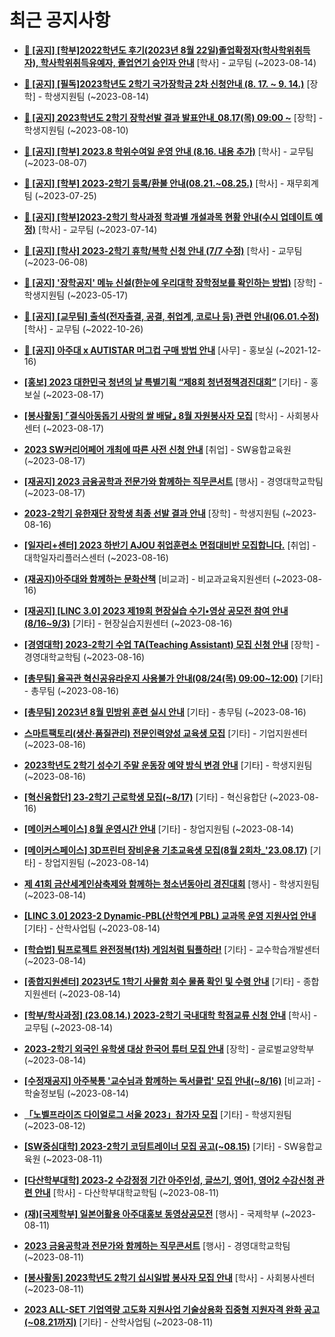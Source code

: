 # 최근 공지사항

* **[📌 [공지] [학부]2022학년도 후기(2023년 8월 22일)졸업확정자(학사학위취득자), 학사학위취득유예자, 졸업연기 승인자 안내](http://ajou.ac.kr/kr/ajou/notice.do?mode=view&amp;articleNo=220071&amp;article.offset=0&amp;articleLimit=30)**
 [학사] - 교무팀 (~2023-08-14)

* **[📌 [공지] [필독]2023학년도 2학기 국가장학금 2차 신청안내 (8. 17. ~ 9. 14.)](http://ajou.ac.kr/kr/ajou/notice.do?mode=view&amp;articleNo=220054&amp;article.offset=0&amp;articleLimit=30)**
 [장학] - 학생지원팀 (~2023-08-14)

* **[📌 [공지] 2023학년도 2학기 장학선발 결과 발표안내_08.17(목) 09:00 ~](http://ajou.ac.kr/kr/ajou/notice.do?mode=view&amp;articleNo=219971&amp;article.offset=0&amp;articleLimit=30)**
 [장학] - 학생지원팀 (~2023-08-10)

* **[📌 [공지] [학부] 2023.8 학위수여일 운영 안내 (8.16. 내용 추가)](http://ajou.ac.kr/kr/ajou/notice.do?mode=view&amp;articleNo=219847&amp;article.offset=0&amp;articleLimit=30)**
 [학사] - 교무팀 (~2023-08-07)

* **[📌 [공지] [학부] 2023-2학기 등록/환불 안내(08.21.~08.25.)](http://ajou.ac.kr/kr/ajou/notice.do?mode=view&amp;articleNo=219379&amp;article.offset=0&amp;articleLimit=30)**
 [학사] - 재무회계팀 (~2023-07-25)

* **[📌 [공지] [학부]2023-2학기 학사과정 학과별 개설과목 현황 안내(수시 업데이트 예정)](http://ajou.ac.kr/kr/ajou/notice.do?mode=view&amp;articleNo=219065&amp;article.offset=0&amp;articleLimit=30)**
 [학사] - 교무팀 (~2023-07-14)

* **[📌 [공지] [학사] 2023-2학기 휴학/복학 신청 안내 (7/7 수정)](http://ajou.ac.kr/kr/ajou/notice.do?mode=view&amp;articleNo=215587&amp;article.offset=0&amp;articleLimit=30)**
 [학사] - 교무팀 (~2023-06-08)

* **[📌 [공지] &#x27;장학공지&#x27; 메뉴 신설(한눈에 우리대학 장학정보를 확인하는 방법)](http://ajou.ac.kr/kr/ajou/notice.do?mode=view&amp;articleNo=214764&amp;article.offset=0&amp;articleLimit=30)**
 [장학] - 학생지원팀 (~2023-05-17)

* **[📌 [공지] [교무팀] 출석(전자출결, 공결, 취업계, 코로나 등) 관련 안내(06.01.수정)](http://ajou.ac.kr/kr/ajou/notice.do?mode=view&amp;articleNo=205552&amp;article.offset=0&amp;articleLimit=30)**
 [학사] - 교무팀 (~2022-10-26)

* **[📌 [공지] 아주대 x AUTISTAR 머그컵 구매 방법 안내](http://ajou.ac.kr/kr/ajou/notice.do?mode=view&amp;articleNo=147976&amp;article.offset=0&amp;articleLimit=30)**
 [사무] - 홍보실 (~2021-12-16)

* **[[홍보] 2023 대한민국 청년의 날 특별기획 “제8회 청년정책경진대회”](http://ajou.ac.kr/kr/ajou/notice.do?mode=view&amp;articleNo=220154&amp;article.offset=0&amp;articleLimit=30)**
 [기타] - 홍보실 (~2023-08-17)

* **[[봉사활동] ⌜결식아동돕기 사랑의 쌀 배달⌟ 8월 자원봉사자 모집](http://ajou.ac.kr/kr/ajou/notice.do?mode=view&amp;articleNo=220151&amp;article.offset=0&amp;articleLimit=30)**
 [학사] - 사회봉사센터 (~2023-08-17)

* **[2023 SW커리어페어 개최에 따른 사전 신청 안내](http://ajou.ac.kr/kr/ajou/notice.do?mode=view&amp;articleNo=220145&amp;article.offset=0&amp;articleLimit=30)**
 [취업] - SW융합교육원 (~2023-08-17)

* **[[재공지] 2023 금융공학과 전문가와 함께하는 직무콘서트](http://ajou.ac.kr/kr/ajou/notice.do?mode=view&amp;articleNo=220138&amp;article.offset=0&amp;articleLimit=30)**
 [행사] - 경영대학교학팀 (~2023-08-17)

* **[2023-2학기 유한재단 장학생 최종 선발 결과 안내](http://ajou.ac.kr/kr/ajou/notice.do?mode=view&amp;articleNo=220131&amp;article.offset=0&amp;articleLimit=30)**
 [장학] - 학생지원팀 (~2023-08-16)

* **[[일자리+센터] 2023 하반기 AJOU 취업훈련소 면접대비반 모집합니다.](http://ajou.ac.kr/kr/ajou/notice.do?mode=view&amp;articleNo=220120&amp;article.offset=0&amp;articleLimit=30)**
 [취업] - 대학일자리플러스센터 (~2023-08-16)

* **[(재공지)아주대와 함께하는 문화산책](http://ajou.ac.kr/kr/ajou/notice.do?mode=view&amp;articleNo=220117&amp;article.offset=0&amp;articleLimit=30)**
 [비교과] - 비교과교육지원센터 (~2023-08-16)

* **[[재공지] [LINC 3.0] 2023 제19회 현장실습 수기•영상 공모전 참여 안내(8/16~9/3)](http://ajou.ac.kr/kr/ajou/notice.do?mode=view&amp;articleNo=220111&amp;article.offset=0&amp;articleLimit=30)**
 [기타] - 현장실습지원센터 (~2023-08-16)

* **[[경영대학] 2023-2학기 수업 TA(Teaching Assistant) 모집 신청 안내](http://ajou.ac.kr/kr/ajou/notice.do?mode=view&amp;articleNo=220110&amp;article.offset=0&amp;articleLimit=30)**
 [장학] - 경영대학교학팀 (~2023-08-16)

* **[[총무팀] 율곡관 혁신공유라운지 사용불가 안내(08/24(목) 09:00~12:00)](http://ajou.ac.kr/kr/ajou/notice.do?mode=view&amp;articleNo=220105&amp;article.offset=0&amp;articleLimit=30)**
 [기타] - 총무팀 (~2023-08-16)

* **[[총무팀] 2023년 8월 민방위 훈련 실시 안내](http://ajou.ac.kr/kr/ajou/notice.do?mode=view&amp;articleNo=220103&amp;article.offset=0&amp;articleLimit=30)**
 [기타] - 총무팀 (~2023-08-16)

* **[스마트팩토리(생산·품질관리) 전문인력양성 교육생 모집](http://ajou.ac.kr/kr/ajou/notice.do?mode=view&amp;articleNo=220100&amp;article.offset=0&amp;articleLimit=30)**
 [기타] - 기업지원센터 (~2023-08-16)

* **[2023학년도 2학기 성수기 주말 운동장 예약 방식 변경 안내](http://ajou.ac.kr/kr/ajou/notice.do?mode=view&amp;articleNo=220096&amp;article.offset=0&amp;articleLimit=30)**
 [기타] - 학생지원팀 (~2023-08-16)

* **[[혁신융합단] 23-2학기 근로학생 모집(~8/17)](http://ajou.ac.kr/kr/ajou/notice.do?mode=view&amp;articleNo=220089&amp;article.offset=0&amp;articleLimit=30)**
 [기타] - 혁신융합단 (~2023-08-16)

* **[[메이커스페이스] 8월 운영시간 안내](http://ajou.ac.kr/kr/ajou/notice.do?mode=view&amp;articleNo=220083&amp;article.offset=0&amp;articleLimit=30)**
 [기타] - 창업지원팀 (~2023-08-14)

* **[[메이커스페이스] 3D프린터 장비운용 기초교육생 모집(8월 2회차_&#x27;23.08.17)](http://ajou.ac.kr/kr/ajou/notice.do?mode=view&amp;articleNo=220075&amp;article.offset=0&amp;articleLimit=30)**
 [기타] - 창업지원팀 (~2023-08-14)

* **[제 41회 금산세계인삼축제와 함께하는 청소년동아리 경진대회](http://ajou.ac.kr/kr/ajou/notice.do?mode=view&amp;articleNo=220074&amp;article.offset=0&amp;articleLimit=30)**
 [행사] - 학생지원팀 (~2023-08-14)

* **[[LINC 3.0] 2023-2 Dynamic-PBL(산학연계 PBL) 교과목 운영 지원사업 안내](http://ajou.ac.kr/kr/ajou/notice.do?mode=view&amp;articleNo=220064&amp;article.offset=0&amp;articleLimit=30)**
 [기타] - 산학사업팀 (~2023-08-14)

* **[[학습법] 팀프로젝트 완전정복(1차) 게임처럼 팀플하라!](http://ajou.ac.kr/kr/ajou/notice.do?mode=view&amp;articleNo=220063&amp;article.offset=0&amp;articleLimit=30)**
 [기타] - 교수학습개발센터 (~2023-08-14)

* **[[종합지원센터] 2023년도 1학기 사물함 회수 물품 확인 및 수령 안내](http://ajou.ac.kr/kr/ajou/notice.do?mode=view&amp;articleNo=220062&amp;article.offset=0&amp;articleLimit=30)**
 [기타] - 종합지원센터 (~2023-08-14)

* **[[학부/학사과정] (23.08.14.) 2023-2학기 국내대학 학점교류 신청 안내](http://ajou.ac.kr/kr/ajou/notice.do?mode=view&amp;articleNo=220057&amp;article.offset=0&amp;articleLimit=30)**
 [학사] - 교무팀 (~2023-08-14)

* **[2023-2학기 외국인 유학생 대상 한국어 튜터 모집 안내](http://ajou.ac.kr/kr/ajou/notice.do?mode=view&amp;articleNo=220050&amp;article.offset=0&amp;articleLimit=30)**
 [장학] - 글로벌교양학부 (~2023-08-14)

* **[[수정재공지] 아주북통 &#x27;교수님과 함께하는 독서클럽&#x27; 모집 안내(~8/16)](http://ajou.ac.kr/kr/ajou/notice.do?mode=view&amp;articleNo=220048&amp;article.offset=0&amp;articleLimit=30)**
 [비교과] - 학술정보팀 (~2023-08-14)

* **[「노벨프라이즈 다이얼로그 서울 2023」참가자 모집](http://ajou.ac.kr/kr/ajou/notice.do?mode=view&amp;articleNo=220037&amp;article.offset=0&amp;articleLimit=30)**
 [기타] - 학생지원팀 (~2023-08-12)

* **[[SW중심대학] 2023-2학기 코딩트레이너 모집 공고(~08.15)](http://ajou.ac.kr/kr/ajou/notice.do?mode=view&amp;articleNo=220031&amp;article.offset=0&amp;articleLimit=30)**
 [기타] - SW융합교육원 (~2023-08-11)

* **[[다산학부대학] 2023-2 수강정정 기간 아주인성, 글쓰기, 영어1, 영어2 수강신청 관련 안내](http://ajou.ac.kr/kr/ajou/notice.do?mode=view&amp;articleNo=220025&amp;article.offset=0&amp;articleLimit=30)**
 [학사] - 다산학부대학교학팀 (~2023-08-11)

* **[(재)[국제학부] 일본어활용 아주대홍보 동영상공모전](http://ajou.ac.kr/kr/ajou/notice.do?mode=view&amp;articleNo=220024&amp;article.offset=0&amp;articleLimit=30)**
 [행사] - 국제학부 (~2023-08-11)

* **[2023 금융공학과 전문가와 함께하는 직무콘서트](http://ajou.ac.kr/kr/ajou/notice.do?mode=view&amp;articleNo=220023&amp;article.offset=0&amp;articleLimit=30)**
 [행사] - 경영대학교학팀 (~2023-08-11)

* **[[봉사활동] 2023학년도 2학기 십시일밥 봉사자 모집 안내](http://ajou.ac.kr/kr/ajou/notice.do?mode=view&amp;articleNo=220021&amp;article.offset=0&amp;articleLimit=30)**
 [학사] - 사회봉사센터 (~2023-08-11)

* **[2023 ALL-SET 기업역량 고도화 지원사업 기술상용화 집중형 지원자격 완화 공고(~08.21까지)](http://ajou.ac.kr/kr/ajou/notice.do?mode=view&amp;articleNo=220020&amp;article.offset=0&amp;articleLimit=30)**
 [기타] - 산학사업팀 (~2023-08-11)
